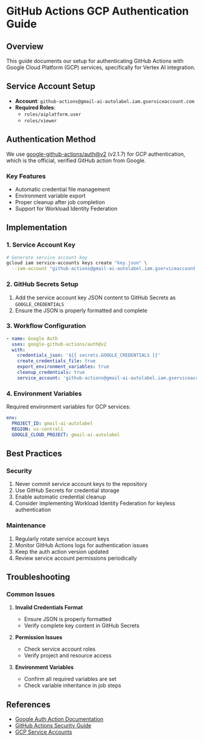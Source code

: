 # GitHub Actions GCP Authentication Guide

## Overview
This guide documents our setup for authenticating GitHub Actions with Google Cloud Platform (GCP) services, specifically for Vertex AI integration.

## Service Account Setup
- **Account**: `github-actions@gmail-ai-autolabel.iam.gserviceaccount.com`
- **Required Roles**:
  - `roles/aiplatform.user`
  - `roles/viewer`

## Authentication Method
We use [google-github-actions/auth@v2](https://github.com/google-github-actions/auth) (v2.1.7) for GCP authentication, which is the official, verified GitHub action from Google.

### Key Features
- Automatic credential file management
- Environment variable export
- Proper cleanup after job completion
- Support for Workload Identity Federation

## Implementation

### 1. Service Account Key
```bash
# Generate service account key
gcloud iam service-accounts keys create "key.json" \
  --iam-account "github-actions@gmail-ai-autolabel.iam.gserviceaccount.com"
```

### 2. GitHub Secrets Setup
1. Add the service account key JSON content to GitHub Secrets as `GOOGLE_CREDENTIALS`
2. Ensure the JSON is properly formatted and complete

### 3. Workflow Configuration
```yaml
- name: Google Auth
  uses: google-github-actions/auth@v2
  with:
    credentials_json: '${{ secrets.GOOGLE_CREDENTIALS }}'
    create_credentials_file: true
    export_environment_variables: true
    cleanup_credentials: true
    service_account: 'github-actions@gmail-ai-autolabel.iam.gserviceaccount.com'
```

### 4. Environment Variables
Required environment variables for GCP services:
```yaml
env:
  PROJECT_ID: gmail-ai-autolabel
  REGION: us-central1
  GOOGLE_CLOUD_PROJECT: gmail-ai-autolabel
```

## Best Practices

### Security
1. Never commit service account keys to the repository
2. Use GitHub Secrets for credential storage
3. Enable automatic credential cleanup
4. Consider implementing Workload Identity Federation for keyless authentication

### Maintenance
1. Regularly rotate service account keys
2. Monitor GitHub Actions logs for authentication issues
3. Keep the auth action version updated
4. Review service account permissions periodically

## Troubleshooting

### Common Issues
1. **Invalid Credentials Format**
   - Ensure JSON is properly formatted
   - Verify complete key content in GitHub Secrets

2. **Permission Issues**
   - Check service account roles
   - Verify project and resource access

3. **Environment Variables**
   - Confirm all required variables are set
   - Check variable inheritance in job steps

## References
- [Google Auth Action Documentation](https://github.com/google-github-actions/auth)
- [GitHub Actions Security Guide](https://docs.github.com/en/actions/deployment/security-hardening-your-deployments/configuring-openid-connect-in-google-cloud-platform)
- [GCP Service Accounts](https://cloud.google.com/iam/docs/service-accounts) 